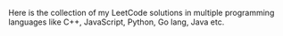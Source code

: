 Here is the collection of my LeetCode solutions in multiple programming languages like C++, JavaScript, Python, Go lang, Java etc.

